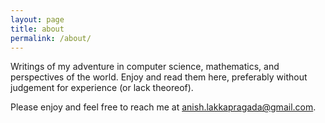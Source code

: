 ```yaml
---
layout: page
title: about
permalink: /about/
---
```


Writings of my adventure in computer science, mathematics, and perspectives of the world. Enjoy and read them here, preferably without judgement for experience (or lack theoreof).

Please enjoy and feel free to reach me at [anish.lakkapragada@gmail.com](mailto:anish.lakkapragada@gmail.com).